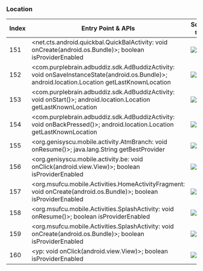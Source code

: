### Location
| Index | Entry Point & APIs | Screen shot | Resource id | Label |
| ------------- | ------------- | ------------- |-------------|-------------|
| 151 | <net.cts.android.quickbal.QuickBalActivity: void onCreate(android.os.Bundle)>; boolean isProviderEnabled | ![](C:\Users\hfu\Documents\COSMOS\output\py\Play_win8\Finance\net.cts.android.centralbank\net.cts.android.quickbal.QuickBalActivity.png) |  | |
| 152 | <com.purplebrain.adbuddiz.sdk.AdBuddizActivity: void onSaveInstanceState(android.os.Bundle)>; android.location.Location getLastKnownLocation | ![](C:\Users\hfu\Documents\COSMOS\output\py\Play_win8\Finance\org.bacalfree.bacalfree\com.purplebrain.adbuddiz.sdk.AdBuddizActivity.png) |  | |
| 153 | <com.purplebrain.adbuddiz.sdk.AdBuddizActivity: void onStart()>; android.location.Location getLastKnownLocation | ![](C:\Users\hfu\Documents\COSMOS\output\py\Play_win8\Finance\org.bacalfree.bacalfree\com.purplebrain.adbuddiz.sdk.AdBuddizActivity.png) |  | |
| 154 | <com.purplebrain.adbuddiz.sdk.AdBuddizActivity: void onBackPressed()>; android.location.Location getLastKnownLocation | ![](C:\Users\hfu\Documents\COSMOS\output\py\Play_win8\Finance\org.bacalfree.bacalfree\com.purplebrain.adbuddiz.sdk.AdBuddizActivity.png) |  | |
| 155 | <org.genisyscu.mobile.activity.AtmBranch: void onResume()>; java.lang.String getBestProvider | ![](C:\Users\hfu\Documents\COSMOS\output\py\Play_win8\Finance\org.genisyscu.mobile\org.genisyscu.mobile.activity.AtmBranch.png) |  | |
| 156 | <org.genisyscu.mobile.activity.be: void onClick(android.view.View)>; boolean isProviderEnabled | ![](C:\Users\hfu\Documents\COSMOS\output\py\Play_win8\Finance\org.genisyscu.mobile\org.genisyscu.mobile.activity.AtmBranch.png) |  | |
| 157 | <org.msufcu.mobile.Activities.HomeActivityFragment: void onCreate(android.os.Bundle)>; boolean isProviderEnabled | ![](C:\Users\hfu\Documents\COSMOS\output\py\Play_win8\Finance\org.msufcu.mobile\org.msufcu.mobile.Activities.HomeActivityFragment.png) |  | |
| 158 | <org.msufcu.mobile.Activities.SplashActivity: void onResume()>; boolean isProviderEnabled | ![](C:\Users\hfu\Documents\COSMOS\output\py\Play_win8\Finance\org.msufcu.mobile\org.msufcu.mobile.Activities.SplashActivity.png) |  | |
| 159 | <org.msufcu.mobile.Activities.SplashActivity: void onCreate(android.os.Bundle)>; boolean isProviderEnabled | ![](C:\Users\hfu\Documents\COSMOS\output\py\Play_win8\Finance\org.msufcu.mobile\org.msufcu.mobile.Activities.SplashActivity.png) |  | |
| 160 | <yp: void onClick(android.view.View)>; boolean isProviderEnabled | ![](C:\Users\hfu\Documents\COSMOS\output\py\Play_win8\Finance\org.navyfederal.visabuxx\com.devicefidelity.app.visabuxx.ui.locator.LocatorActivity.png) |  | |
